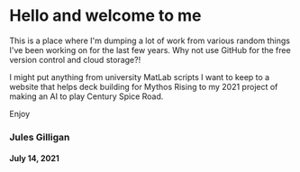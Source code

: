 # Hello and welcome to me


This is a place where I'm dumping a lot of work from various random things I've been working on for the last few years. Why not use GitHub for the free version control and cloud storage?!

I might put anything from university MatLab scripts I want to keep to a website that helps deck building for Mythos Rising to my 2021 project of making an AI to play Century Spice Road.

Enjoy

### Jules Gilligan
#### July 14, 2021
